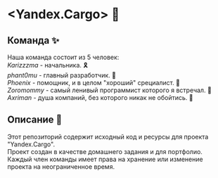 # <Yandex.Cargo> 🚚

## Команда ✨
Наша команда состоит из 5 человек: <br>
*Karizzzma* - начальника. 🎗️<br>
*phant0mu* - главный разработчик. 🫡<br>
*Phoenix* - помощник, и в целом "хороший" срециалист. 🤑<br>
*Zoromommy* - самый ленивый программист которого я встречал. 🦥<br>
*Axriman* - душа компаний, без которого никак не обойтись. 🎨<br>
## Описание 🎉
Этот репозиторий содержит исходный код и ресурсы для проекта "Yandex.Cargo". <br>
Проект создан в качестве домашнего задания и для портфолио. <br>
Каждый член команды имеет права на хранение или изменение проекта на неограниченное время.<br>
